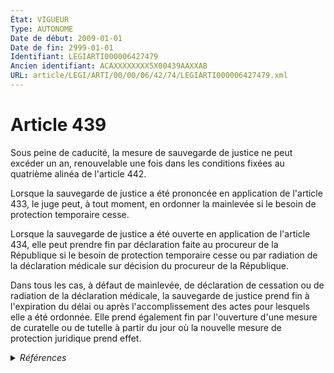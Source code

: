 ```yaml
---
État: VIGUEUR
Type: AUTONOME
Date de début: 2009-01-01
Date de fin: 2999-01-01
Identifiant: LEGIARTI000006427479
Ancien identifiant: ACAXXXXXXXX5X00439AAXXAB
URL: article/LEGI/ARTI/00/00/06/42/74/LEGIARTI000006427479.xml
---
```


<h1>Article 439</h1>

Sous peine de caducité, la mesure de sauvegarde de justice ne peut excéder un
an, renouvelable une fois dans les conditions fixées au quatrième alinéa de
l'article 442.<br />

Lorsque la sauvegarde de justice a été prononcée en application de l'article
433, le juge peut, à tout moment, en ordonner la mainlevée si le besoin de
protection temporaire cesse.<br />

Lorsque la sauvegarde de justice a été ouverte en application de l'article 434,
elle peut prendre fin par déclaration faite au procureur de la République si le
besoin de protection temporaire cesse ou par radiation de la déclaration
médicale sur décision du procureur de la République.<br />

Dans tous les cas, à défaut de mainlevée, de déclaration de cessation ou de
radiation de la déclaration médicale, la sauvegarde de justice prend fin à
l'expiration du délai ou après l'accomplissement des actes pour lesquels elle a
été ordonnée. Elle prend également fin par l'ouverture d'une mesure de curatelle
ou de tutelle à partir du jour où la nouvelle mesure de protection juridique
prend effet.


<details>
  <summary><em>Références</em></summary>

  <h2>Articles faisant référence à l'article</h2>
  
  <ul>
    <li>
      <a href="https://legal.tricoteuses.fr//redirection/LEGIARTI000006427485?vers=git&vers=legifrance">Code civil - article 442 AUTONOME MODIFIE, en vigueur du 2009-01-01 au 2015-02-18</a> CITATION cible
    </li>
    <li>
      <a href="https://legal.tricoteuses.fr//redirection/LEGIARTI000006427594?vers=git&vers=legifrance">Code civil - article 433 AUTONOME VIGUEUR, en vigueur depuis le 2009-01-01</a> CITATION cible
    </li>
    <li>
      <a href="https://legal.tricoteuses.fr//redirection/LEGIARTI000006284898?vers=git&vers=legifrance">LOI n° 2007-308 du 5 mars 2007 portant réforme de la protection juridique des majeurs - article 7 ENTIEREMENT_MODIF</a> MODIFICATION cible
    </li>
    <li>
      <a href="https://legal.tricoteuses.fr//redirection/LEGIARTI000030253939?vers=git&vers=legifrance">Code civil - article 442 AUTONOME VIGUEUR, en vigueur depuis le 2015-02-18</a> CITATION cible
    </li>
    <li>
      <a href="https://legal.tricoteuses.fr//redirection/LEGIARTI000006427593?vers=git&vers=legifrance">Code civil - article 433 AUTONOME MODIFIE, en vigueur du 1989-07-14 au 2009-01-01</a> CITATION cible
    </li>
    <li>
      <a href="https://legal.tricoteuses.fr//redirection/LEGIARTI000006427592?vers=git&vers=legifrance">Code civil - article 433 AUTONOME MODIFIE, en vigueur du 1965-06-15 au 1989-07-14</a> CITATION cible
    </li>
    <li>
      <a href="https://legal.tricoteuses.fr//redirection/LEGIARTI000006427472?vers=git&vers=legifrance">Code civil - article 434 AUTONOME MODIFIE, en vigueur du 1965-06-15 au 2009-01-01</a> CITATION cible
    </li>
    <li>
      <a href="https://legal.tricoteuses.fr//redirection/LEGIARTI000006427473?vers=git&vers=legifrance">Code civil - article 434 AUTONOME VIGUEUR, en vigueur depuis le 2009-01-01</a> CITATION cible
    </li>
    <li>
      <a href="https://legal.tricoteuses.fr//redirection/LEGIARTI000006427484?vers=git&vers=legifrance">Code civil - article 442 AUTONOME MODIFIE, en vigueur du 1965-06-15 au 2009-01-01</a> CITATION cible
    </li>
  </ul>
  
  <h2>Références faites par l'article</h2>
  
  <ul>
    <li>
      2007-03-05 MODIFICATION source <a href="https://legal.tricoteuses.fr//redirection/LEGIARTI000006284898?vers=git&vers=legifrance">LOI n° 2007-308 du 5 mars 2007 portant réforme de la protection juridique des majeurs - article 7 ENTIEREMENT_MODIF</a>
    </li>
    <li>
      2999-01-01 CITATION source <a href="https://legal.tricoteuses.fr//redirection/LEGIARTI000006427592?vers=git&vers=legifrance">Code civil - article 433 AUTONOME MODIFIE, en vigueur du 1965-06-15 au 1989-07-14</a>
    </li>
    <li>
      2999-01-01 CITATION source <a href="https://legal.tricoteuses.fr//redirection/LEGIARTI000006427472?vers=git&vers=legifrance">Code civil - article 434 AUTONOME MODIFIE, en vigueur du 1965-06-15 au 2009-01-01</a>
    </li>
    <li>
      2999-01-01 TXT_ASSOCIE cible <a href="https://legal.tricoteuses.fr//redirection/LEGIARTI000006427476?vers=git&vers=legifrance">Code civil - article 438 AUTONOME MODIFIE, en vigueur du 1965-06-15 au 2009-01-01</a>
    </li>
    <li>
      2999-01-01 CITATION source <a href="https://legal.tricoteuses.fr//redirection/LEGIARTI000006427484?vers=git&vers=legifrance">Code civil - article 442 AUTONOME MODIFIE, en vigueur du 1965-06-15 au 2009-01-01</a>
    </li>
    <li>
      CODIFICATION source Loi 1803-03-14
    </li>
  </ul>
</details>

